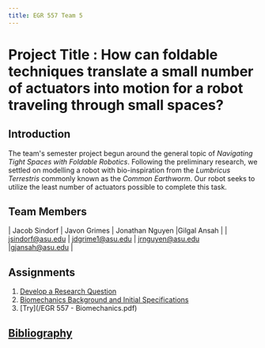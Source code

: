 ```yaml
---
title: EGR 557 Team 5
---
```


# Project Title : How can foldable techniques translate a small number of actuators into motion for a robot traveling through small spaces?

## Introduction
The team's semester project begun around the general topic of _Navigating Tight Spaces with Foldable Robotics_.
Following the preliminary research, we settled on modelling a robot with bio-inspiration from the _Lumbricus Terrestris_ commonly known as the _Common Earthworm_.
Our robot seeks to utilize the least number of actuators possible to complete this task.

## Team Members

| Jacob Sindorf | Javon Grimes | Jonathan Nguyen |Gilgal Ansah |
| jsindorf@asu.edu | jdgrime1@asu.edu | jrnguyen@asu.edu |gjansah@asu.edu |

## Assignments

1. [Develop a Research Question](/Assignment_1)
2. [Biomechanics Background and Initial Specifications](/Assignment_2)
3. [Try](/EGR 557 - Biomechanics.pdf)


## [Bibliography](/bibliography)
